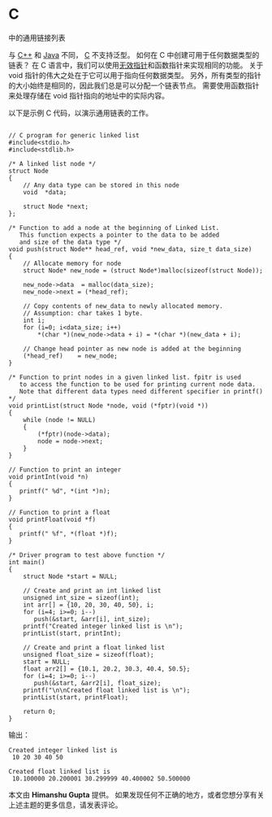 # C

中的通用链接列表

与 [C++](https://www.geeksforgeeks.org/c-plus-plus/) 和 [Java](https://www.geeksforgeeks.org/java/) 不同， [C](https://www.geeksforgeeks.org/c/) 不支持泛型。 如何在 C 中创建可用于任何数据类型的链表？ 在 C 语言中，我们可以使用[无效指针](http://geeksquiz.com/void-pointer-c/)和函数指针来实现相同的功能。 关于 void 指针的伟大之处在于它可以用于指向任何数据类型。 另外，所有类型的指针的大小始终是相同的，因此我们总是可以分配一个链表节点。 需要使用函数指针来处理存储在 void 指针指向的地址中的实际内容。

以下是示例 C 代码，以演示通用链表的工作。

```

// C program for generic linked list 
#include<stdio.h> 
#include<stdlib.h> 

/* A linked list node */
struct Node 
{ 
    // Any data type can be stored in this node 
    void  *data; 

    struct Node *next; 
}; 

/* Function to add a node at the beginning of Linked List. 
   This function expects a pointer to the data to be added 
   and size of the data type */
void push(struct Node** head_ref, void *new_data, size_t data_size) 
{ 
    // Allocate memory for node 
    struct Node* new_node = (struct Node*)malloc(sizeof(struct Node)); 

    new_node->data  = malloc(data_size); 
    new_node->next = (*head_ref); 

    // Copy contents of new_data to newly allocated memory. 
    // Assumption: char takes 1 byte. 
    int i; 
    for (i=0; i<data_size; i++) 
        *(char *)(new_node->data + i) = *(char *)(new_data + i); 

    // Change head pointer as new node is added at the beginning 
    (*head_ref)    = new_node; 
} 

/* Function to print nodes in a given linked list. fpitr is used 
   to access the function to be used for printing current node data. 
   Note that different data types need different specifier in printf() */
void printList(struct Node *node, void (*fptr)(void *)) 
{ 
    while (node != NULL) 
    { 
        (*fptr)(node->data); 
        node = node->next; 
    } 
} 

// Function to print an integer 
void printInt(void *n) 
{ 
   printf(" %d", *(int *)n); 
} 

// Function to print a float 
void printFloat(void *f) 
{ 
   printf(" %f", *(float *)f); 
} 

/* Driver program to test above function */
int main() 
{ 
    struct Node *start = NULL; 

    // Create and print an int linked list 
    unsigned int_size = sizeof(int); 
    int arr[] = {10, 20, 30, 40, 50}, i; 
    for (i=4; i>=0; i--) 
       push(&start, &arr[i], int_size); 
    printf("Created integer linked list is \n"); 
    printList(start, printInt); 

    // Create and print a float linked list 
    unsigned float_size = sizeof(float); 
    start = NULL; 
    float arr2[] = {10.1, 20.2, 30.3, 40.4, 50.5}; 
    for (i=4; i>=0; i--) 
       push(&start, &arr2[i], float_size); 
    printf("\n\nCreated float linked list is \n"); 
    printList(start, printFloat); 

    return 0; 
} 

```

输出：

```
Created integer linked list is
 10 20 30 40 50

Created float linked list is
 10.100000 20.200001 30.299999 40.400002 50.500000
```

本文由 **Himanshu Gupta** 提供。 如果发现任何不正确的地方，或者您想分享有关上述主题的更多信息，请发表评论。

